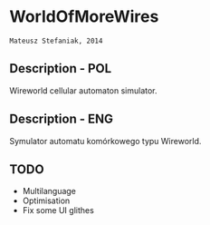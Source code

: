 WorldOfMoreWires
================
`Mateusz Stefaniak, 2014`

Description - POL
-----------------

Wireworld cellular automaton simulator.

Description - ENG
-----------------

Symulator automatu komórkowego typu Wireworld.

TODO
----

* Multilanguage
* Optimisation
* Fix some UI glithes
